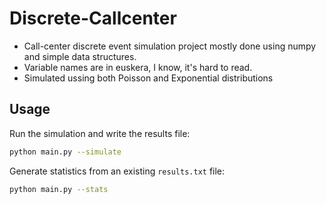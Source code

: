# Discrete-Callcenter

- Call-center discrete event simulation project mostly done using numpy and simple data structures.
- Variable names are in euskera, I know, it's hard to read.
- Simulated ussing both Poisson and Exponential distributions

## Usage

Run the simulation and write the results file:

```bash
python main.py --simulate
```

Generate statistics from an existing `results.txt` file:

```bash
python main.py --stats
```
